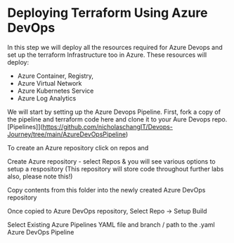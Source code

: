 # Deploying Terraform Using Azure DevOps

In this step we will deploy all the resources required for Azure Devops and set up the terraform Infrastructure too in Azure. These resources will deploy:

- Azure Container, Registry,
- Azure Virtual Network
- Azure Kubernetes Service
- Azure Log Analytics

We will start by setting up the Azure Devops Pipeline. First, fork a copy of the pipeline and terraform code here and clone it to your Aure Devops repo. [Pipelines]](https://github.com/nicholaschangIT/Devops-Journey/tree/main/AzureDevOpsPipeline)

To create an Azure repository click on repos and 


Create Azure repository - select Repos & you will see various options to setup a respository (This repository will store code throughout further labs also, please note this!)

Copy contents from this folder into the newly created Azure DevOps repository

Once copied to Azure DevOps repository, Select Repo -> Setup Build

Select Existing Azure Pipelines YAML file and branch / path to the .yaml Azure DevOps Pipeline